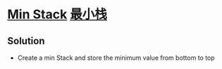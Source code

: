 # [Min Stack](https://leetcode.com/problems/min-stack/) [最小栈](https://leetcode-cn.com/problems/min-stack/)

## Solution
* Create a min Stack and store the minimum value from bottom to top